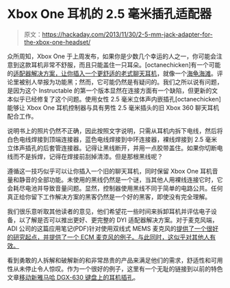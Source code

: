 # Xbox One 耳机的 2.5 毫米插孔适配器

> 原文：<https://hackaday.com/2013/11/30/2-5-mm-jack-adapter-for-the-xbox-one-headset/>

众所周知，Xbox One 于上周发布，如果你是少数几个幸运的人之一，你可能会注意到这款耳机非常不舒服，而且只能盖住一只耳朵。[octanechicken]有一个可能的[适配器解决方案，让你插入一个更舒适的老式聊天耳机](http://www.instructables.com/id/Xbox-One-25mm-Headset-Adapter/)，就像一个[海龟海滩](http://www.turtlebeach.com/)。评论里被别人举报为功能黑；然而，它可能仍然是有疑问的。我们之所以说有问题，是因为这个 Instructable 的第一个版本显然在连接方面有一个缺陷，但更新的文本似乎已经修复了这个问题。使用女性 2.5 毫米立体声内嵌插孔[octanechicken]能够让 Xbox One 耳机控制器与具有男性 2.5 毫米插头的旧 Xbox 360 聊天耳机配合工作。

说明书上的照片仍然不正确，因此按照文字说明，只需从耳机内拆下电线，然后将白色电线焊接到顶端连接器，蓝色电线焊接到中环连接器，裸线焊接到 2.5 毫米立体声插孔的后套管连接器。记得让黑线断开，并用一点胶带盖住。如果你切断电线而不是拆焊，记得在焊接前刮掉清漆。但是那根黑线呢？

遵循这一技巧似乎可以让你插入一个旧的聊天耳机，同时保留 Xbox One 耳机音量和静音的全部功能。未使用的黑线仍然是一个谜，当其他人用裸线连接它时，它会耗尽电池并导致音量问题。显然，控制器使用黑线不同于简单的电路公共。任何真正给你留下工作解决方案的黑客仍然是一个好的黑客，即使没有完全理解。

我们很乐意听取其他读者的意见，他们希望花一些时间来拆卸耳机并评估电子设备，以了解是否可以推出更好、更完整的 DYI 适配器解决方案。对于麦克风端，ADI 公司的这篇应用笔记(PDF)针对使用双线式 MEMS 麦克风的[提供了一个很好的研究起点，并提供了一个 ECM 麦克风的例子。与此同时，这似乎对其他人有效。](http://www.analog.com/static/imported-files/application_notes/AN-1181.pdf)

看到勇敢的人拆解和破解新的和非常昂贵的产品来满足他们的需求，舒适性和可用性从未停止令人惊叹。作为一个很好的例子，这里有一个无耻的链接到以前的特色文章[移动新雅马哈 DGX-630 键盘上的耳机插孔](http://hackaday.com/2012/12/25/put-that-headphone-jack-anywhere-you-want-it/)。